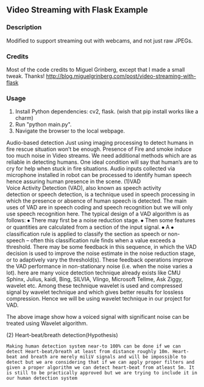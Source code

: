 ## Video Streaming with Flask Example

### Description
Modified to support streaming out with webcams, and not just raw JPEGs.

### Credits
Most of the code credits to Miguel Grinberg, except that I made a small tweak. Thanks!
http://blog.miguelgrinberg.com/post/video-streaming-with-flask

### Usage
1. Install Python dependencies: cv2, flask. (wish that pip install works like a charm)
2. Run "python main.py".
3. Navigate the browser to the local webpage.

Audio-based detection
	Just using imaging processing to detect humans in fire rescue situation won’t be enough. Presence of Fire and smoke induce too much noise in Video streams. We need additional methods which are as reliable in detecting humans.
One ideal condition will say that human’s are to cry for help when stuck in fire situations.  Audio inputs collected via microphone installed in robot can be processed to identify human speech hence assuring human presence in the scene.
(1)VAD	
	Voice Activity Detection (VAD), also known as speech activity detection or speech detection, is a technique used in speech processing in which the presence or absence of human speech is detected. The main uses of VAD are in speech coding and speech recognition but we will only use speech recognition here.
The typical design of a VAD algorithm is as follows: 
⦁	There may first be a noise reduction stage.
⦁	Then some features or quantities are calculated from a section of the input signal.
⦁	A ⦁	classification rule is applied to classify the section as speech or non-speech – often this classification rule finds when a value exceeds a threshold.
There may be some feedback in this sequence, in which the VAD decision is used to improve the noise estimate in the noise reduction stage, or to adaptively vary the threshold(s). These feedback operations improve the VAD performance in non-stationary noise (i.e. when the noise varies a lot).
here are many voice detection technique already exists like CMU Sphinx, Julius, kaidi, Bing, SILVIA, Vlingo, Microsoft Tellme, Ask Ziggy, wavelet etc. Among these technique wavelet is used and compressed signal by wavelet technique and which gives better results for lossless compression. Hence we will be using wavelet technique in our project for VAD.


                                                     
The above image show how a voiced signal with significant noise can be treated using Wavelet algorithm.



(2) Heart-beat/breath detection(Hypothesis)
	
	Making human detection system near-to 100% can be done if we can detect Heart-beat/breath at least from distance roughly 10m. Heart-beat and breath are merely miliV signals and will be impossible to detect but we are considering that if we can apply proper filters and given a proper algorithm we can detect heart-beat from atleast 5m. It is still to be practically approved but we are trying to include it in our human detection system
